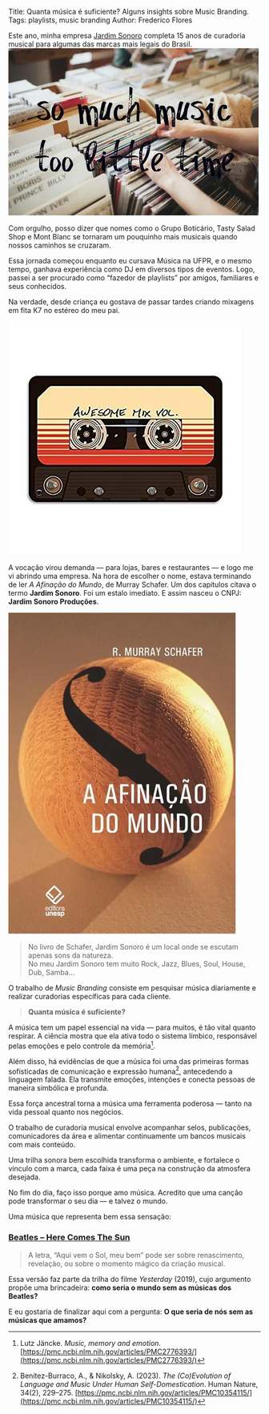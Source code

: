 Title: Quanta música é suficiente? Alguns insights sobre Music Branding.
Tags: playlists, music branding
Author: Frederico Flores

Este ano, minha empresa [Jardim Sonoro](https://jardimsonoro.com) completa 15 anos de curadoria musical para algumas das marcas mais legais do Brasil.
![So Much Music Too Little Time](../img/somuch.webp)

Com orgulho, posso dizer que nomes como o Grupo Boticário, Tasty Salad Shop e Mont Blanc se tornaram um pouquinho mais musicais quando nossos caminhos se cruzaram.

Essa jornada começou enquanto eu cursava Música na UFPR, e o mesmo tempo, ganhava experiência como DJ em diversos tipos de eventos. Logo, passei a ser procurado como “fazedor de playlists” por amigos, familiares e seus conhecidos.  

Na verdade, desde criança eu gostava de passar tardes criando mixagens em fita K7 no estéreo do meu pai.

![K7 Tape](../img/k7.webp)

A vocação virou demanda — para lojas, bares e restaurantes — e logo me vi abrindo uma empresa. Na hora de escolher o nome, estava terminando de ler *A Afinação do Mundo*, de Murray Schafer. Um dos capítulos citava o termo **Jardim Sonoro**. Foi um estalo imediato. E assim nasceu o CNPJ: **Jardim Sonoro Produções**.

![Murray Schafer](../img/murray.webp)

> No livro de Schafer, Jardim Sonoro é um local onde se escutam apenas sons da natureza.  
> No meu Jardim Sonoro tem muito Rock, Jazz, Blues, Soul, House, Dub, Samba...



O trabalho de *Music Branding* consiste em pesquisar música diariamente e realizar curadorias específicas para cada cliente.

> **Quanta música é suficiente?**  

A música tem um papel essencial na vida — para muitos, é tão vital quanto respirar. A ciência mostra que ela ativa todo o sistema límbico, responsável pelas emoções e pelo controle da memória[^1].

Além disso, há evidências de que a música foi uma das primeiras formas sofisticadas de comunicação e expressão humana[^2], antecedendo a linguagem falada. Ela transmite emoções, intenções e conecta pessoas de maneira simbólica e profunda.  

Essa força ancestral torna a música uma ferramenta poderosa — tanto na vida pessoal quanto nos negócios.


O trabalho de curadoria musical envolve acompanhar selos, publicações, comunicadores da área e alimentar continuamente um bancos musicais com mais conteúdo.

Uma trilha sonora bem escolhida transforma o ambiente, e fortalece o vínculo com a marca, cada faixa é uma peça na construção da atmosfera desejada. 

No fim do dia, faço isso porque amo música. Acredito que uma canção pode transformar o seu dia — e talvez o mundo.


Uma música que representa bem essa sensação:

### [**Beatles – Here Comes The Sun**](https://www.youtube.com/watch?v=vfXtjcw9MFM)


> A letra, “Aqui vem o Sol, meu bem” pode ser sobre renascimento, revelação, ou sobre o momento mágico da criação musical.

Essa versão faz parte da trilha do filme *Yesterday* (2019), cujo argumento propõe uma brincadeira: **como seria o mundo sem as músicas dos Beatles?**

E eu gostaria de finalizar aqui com a pergunta:
**O que seria de nós sem as músicas que amamos?**


[^1]: Lutz Jäncke. *Music, memory and emotion.* [https://pmc.ncbi.nlm.nih.gov/articles/PMC2776393/](https://pmc.ncbi.nlm.nih.gov/articles/PMC2776393/)
[^2]: Benítez-Burraco, A., & Nikolsky, A. (2023). *The (Co)Evolution of Language and Music Under Human Self-Domestication*. Human Nature, 34(2), 229–275. [https://pmc.ncbi.nlm.nih.gov/articles/PMC10354115/](https://pmc.ncbi.nlm.nih.gov/articles/PMC10354115/)
